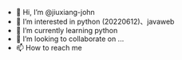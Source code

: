 - 👋 Hi, I’m @jiuxiang-john
- 👀 I’m interested in python (20220612)、javaweb
- 🌱 I’m currently learning python
- 💞️ I’m looking to collaborate on ...
- 📫 How to reach me 

<!---
jiuxiang-john/jiuxiang-john is a ✨ special ✨ repository because its `README.md` (this file) appears on your GitHub profile.
You can click the Preview link to take a look at your changes.
--->
